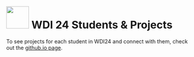 # <img src="https://cloud.githubusercontent.com/assets/7833470/10423298/ea833a68-7079-11e5-84f8-0a925ab96893.png" width="60"> WDI 24 Students & Projects

To see projects for each student in WDI24 and connect with them, check out the <a href="http://sf-wdi-24.github.io/class-networking/" target="_blank">github.io page</a>.